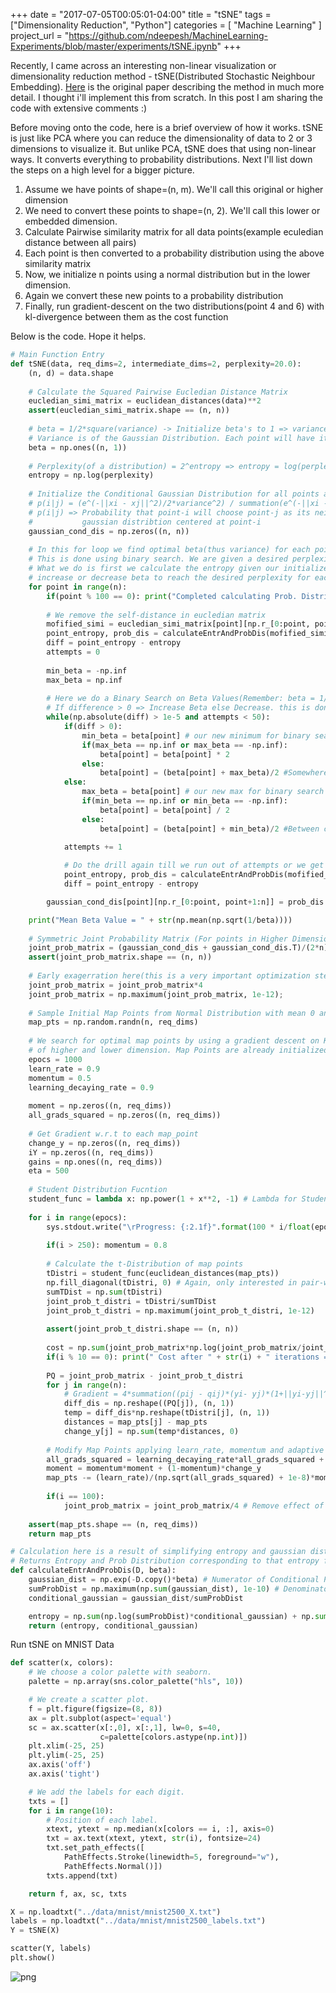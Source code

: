 +++
date = "2017-07-05T00:05:01-04:00"
title = "tSNE"
tags = ["Dimensionality Reduction", "Python"]
categories = [ "Machine Learning" ]
project_url = "https://github.com/ndeepesh/MachineLearning-Experiments/blob/master/experiments/tSNE.ipynb"
+++

Recently, I came across an interesting non-linear visualization or dimensionality reduction method - tSNE(Distributed Stochastic Neighbour Embedding). [Here](http://www.jmlr.org/papers/volume9/vandermaaten08a/vandermaaten08a.pdf) is the original paper describing the method in much more detail. I thought i'll implement this from scratch. In this post I am sharing the code with extensive comments :)

Before moving onto the code, here is a brief overview of how it works. tSNE is just like PCA where you can reduce the dimensionality of data to 2 or 3 dimensions to visualize it. But unlike PCA, tSNE does that using non-linear ways. It converts everything to probability distributions. Next I'll list down the steps on a high level for a bigger picture. <br/>
1. Assume we have points of shape=(n, m). We'll call this original or higher dimension<br/>
2. We need to convert these points to shape=(n, 2). We'll call this lower or embedded dimension.<br/>
3. Calculate Pairwise similarity matrix for all data points(example eculedian distance between all pairs)<br/>
4. Each point is then converted to a probability distribution using the above similarity matrix<br/>
5. Now, we initialize n points using a normal distribution but in the lower dimension.<br/>
6. Again we convert these new points to a probability distribution<br/>
7. Finally, run gradient-descent on the two distributions(point 4 and 6) with kl-divergence between them as the cost function <br/>

Below is the code. Hope it helps. <br/>

```python
# Main Function Entry
def tSNE(data, req_dims=2, intermediate_dims=2, perplexity=20.0):
    (n, d) = data.shape
        
    # Calculate the Squared Pairwise Eucledian Distance Matrix
    eucledian_simi_matrix = euclidean_distances(data)**2
    assert(eucledian_simi_matrix.shape == (n, n))
    
    # beta = 1/2*square(variance) -> Initialize beta's to 1 => variance = 1/sqrt(2)
    # Variance is of the Gaussian Distribution. Each point will have its own gaussian-distribution, thus n variances 
    beta = np.ones((n, 1))
    
    # Perplexity(of a distribution) = 2^entropy => entropy = log(perplexity)
    entropy = np.log(perplexity)
    
    # Initialize the Conditional Gaussian Distribution for all points as 0
    # p(i|j) = (e^(-||xi - xj||^2)/2*variance^2) / summation(e^(-||xi - xm||^2)/2*variance^2)
    # p(i|j) => Probability that point-i will choose point-j as its neighbour if points were selected from a 
    #           gaussian distribtion centered at point-i
    gaussian_cond_dis = np.zeros((n, n))
    
    # In this for loop we find optimal beta(thus variance) for each point's gaussian distribution
    # This is done using binary search. We are given a desired perplexity(and thus entropy)
    # What we do is first we calculate the entropy given our initialized beta(above) and see whether we need to
    # increase or decrease beta to reach the desired perplexity for each individual point
    for point in range(n):
        if(point % 100 == 0): print("Completed calculating Prob. Distributions of " + str(point) + " data points")
        
        # We remove the self-distance in eucledian matrix
        mofified_simi = eucledian_simi_matrix[point][np.r_[0:point, point+1:n]]
        point_entropy, prob_dis = calculateEntrAndProbDis(mofified_simi, beta[point])
        diff = point_entropy - entropy
        attempts = 0
        
        min_beta = -np.inf
        max_beta = np.inf
        
        # Here we do a Binary Search on Beta Values(Remember: beta = 1/2*sqrt(variance))
        # If difference > 0 => Increase Beta else Decrease. this is done till some predefined number of attempts
        while(np.absolute(diff) > 1e-5 and attempts < 50):
            if(diff > 0):
                min_beta = beta[point] # our new minimum for binary search
                if(max_beta == np.inf or max_beta == -np.inf):
                    beta[point] = beta[point] * 2
                else:
                    beta[point] = (beta[point] + max_beta)/2 #Somewhere between current and max
            else:
                max_beta = beta[point] # our new max for binary search
                if(min_beta == np.inf or min_beta == -np.inf):
                    beta[point] = beta[point] / 2
                else:
                    beta[point] = (beta[point] + min_beta)/2 #Between current and minimum

            attempts += 1
            
            # Do the drill again till we run out of attempts or we get a very good beta(thus variance)
            point_entropy, prob_dis = calculateEntrAndProbDis(mofified_simi, beta[point])
            diff = point_entropy - entropy

        gaussian_cond_dis[point][np.r_[0:point, point+1:n]] = prob_dis

    print("Mean Beta Value = " + str(np.mean(np.sqrt(1/beta))))
    
    # Symmetric Joint Probability Matrix (For points in Higher Dimension). Symmetric SNE
    joint_prob_matrix = (gaussian_cond_dis + gaussian_cond_dis.T)/(2*n)
    assert(joint_prob_matrix.shape == (n, n))
    
    # Early exagerration here(this is a very important optimization step)
    joint_prob_matrix = joint_prob_matrix*4
    joint_prob_matrix = np.maximum(joint_prob_matrix, 1e-12);
    
    # Sample Initial Map Points from Normal Distribution with mean 0 and variance 10^-4
    map_pts = np.random.randn(n, req_dims)
    
    # We search for optimal map points by using a gradient descent on KL Divergence between probability distributions
    # of higher and lower dimension. Map Points are already initialized as per normal function above
    epocs = 1000
    learn_rate = 0.9
    momentum = 0.5
    learning_decaying_rate = 0.9
    
    moment = np.zeros((n, req_dims))
    all_grads_squared = np.zeros((n, req_dims))
    
    # Get Gradient w.r.t to each map_point
    change_y = np.zeros((n, req_dims))
    iY = np.zeros((n, req_dims))
    gains = np.ones((n, req_dims))
    eta = 500
    
    # Student Distribution Fucntion
    student_func = lambda x: np.power(1 + x**2, -1) # Lambda for Student-t distribution
    
    for i in range(epocs):
        sys.stdout.write("\rProgress: {:2.1f}".format(100 * i/float(epocs)))
        
        if(i > 250): momentum = 0.8
            
        # Calculate the t-Distribution of map points
        tDistri = student_func(euclidean_distances(map_pts))
        np.fill_diagonal(tDistri, 0) # Again, only interested in pair-wise similarities
        sumTDist = np.sum(tDistri)
        joint_prob_t_distri = tDistri/sumTDist
        joint_prob_t_distri = np.maximum(joint_prob_t_distri, 1e-12)
        
        assert(joint_prob_t_distri.shape == (n, n))
        
        cost = np.sum(joint_prob_matrix*np.log(joint_prob_matrix/joint_prob_t_distri))
        if(i % 10 == 0): print(" Cost after " + str(i) + " iterations = " + str(cost))
        
        PQ = joint_prob_matrix - joint_prob_t_distri
        for j in range(n):
            # Gradient = 4*summation((pij - qij)*(yi- yj)*(1+||yi-yj||^2)^-1)
            diff_dis = np.reshape((PQ[j]), (n, 1))
            temp = diff_dis*np.reshape(tDistri[j], (n, 1))
            distances = map_pts[j] - map_pts
            change_y[j] = np.sum(temp*distances, 0)
            
        # Modify Map Points applying learn_rate, momentum and adaptive learning rates(Adam)
        all_grads_squared = learning_decaying_rate*all_grads_squared + (1 - learning_decaying_rate)*(change_y**2)
        moment = momentum*moment + (1-momentum)*change_y
        map_pts -= (learn_rate)/(np.sqrt(all_grads_squared) + 1e-8)*moment
        
        if(i == 100):
            joint_prob_matrix = joint_prob_matrix/4 # Remove effect of early exagerration
    
    assert(map_pts.shape == (n, req_dims))
    return map_pts

# Calculation here is a result of simplifying entropy and gaussian distribution equations
# Returns Entropy and Prob Distribution corresponding to that entropy for one point
def calculateEntrAndProbDis(D, beta):
    gaussian_dist = np.exp(-D.copy()*beta) # Numerator of Conditional Probability defined below
    sumProbDist = np.maximum(np.sum(gaussian_dist), 1e-10) # Denominator of Conditional Probability
    conditional_gaussian = gaussian_dist/sumProbDist

    entropy = np.sum(np.log(sumProbDist)*conditional_gaussian) + np.sum(conditional_gaussian*D)*beta
    return (entropy, conditional_gaussian)

```

Run tSNE on MNIST Data <br/>

```python
def scatter(x, colors):
    # We choose a color palette with seaborn.
    palette = np.array(sns.color_palette("hls", 10))

    # We create a scatter plot.
    f = plt.figure(figsize=(8, 8))
    ax = plt.subplot(aspect='equal')
    sc = ax.scatter(x[:,0], x[:,1], lw=0, s=40,
                    c=palette[colors.astype(np.int)])
    plt.xlim(-25, 25)
    plt.ylim(-25, 25)
    ax.axis('off')
    ax.axis('tight')

    # We add the labels for each digit.
    txts = []
    for i in range(10):
        # Position of each label.
        xtext, ytext = np.median(x[colors == i, :], axis=0)
        txt = ax.text(xtext, ytext, str(i), fontsize=24)
        txt.set_path_effects([
            PathEffects.Stroke(linewidth=5, foreground="w"),
            PathEffects.Normal()])
        txts.append(txt)

    return f, ax, sc, txts

X = np.loadtxt("../data/mnist/mnist2500_X.txt")
labels = np.loadtxt("../data/mnist/mnist2500_labels.txt")
Y = tSNE(X)

scatter(Y, labels)
plt.show()
```


![png](../static/tSNE/output_8_0.png)

